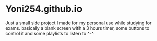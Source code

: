 # Yoni254.github.io

Just a small side project I made for my personal use while studying for exams.
basically a blank screen with a 3 hours timer, some buttons to control it and some playlists to listen to ^-^
